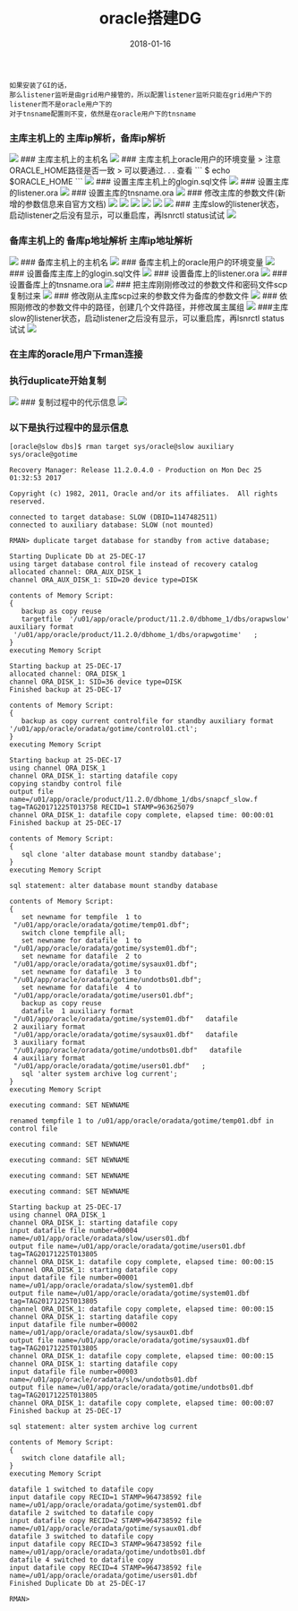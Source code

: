 ﻿---
layout: post
title: "oracle搭建DG"
date: 2018-01-16
tag: oracle
---

```
如果安装了GI的话，
那么listener监听是由grid用户接管的，所以配置listener监听只能在grid用户下的listener而不是oracle用户下的
对于tnsname配置则不变，依然是在oracle用户下的tnsname
```
### 主库主机上的  主库ip解析，备库ip解析
<img src="/images/posts/oracle_dg-2018-01-16/1.png"> 
### 主库主机上的主机名
<img src="/images/posts/oracle_dg-2018-01-16/2.png"> 
### 主库主机上oracle用户的环境变量
> 注意ORACLE_HOME路径是否一致
> 可以要通过. . . 查看
```
$ echo $ORACLE_HOME 
```

<img src="/images/posts/oracle_dg-2018-01-16/3.png"> 
### 设置主库主机上的glogin.sql文件
<img src="/images/posts/oracle_dg-2018-01-16/4.png"> 
### 设置主库的listener.ora
<img src="/images/posts/oracle_dg-2018-01-16/5.png"> 
### 设置主库的tnsname.ora
<img src="/images/posts/oracle_dg-2018-01-16/6.png"> 
### 修改主库的参数文件(新增的参数信息来自官方文档)
<img src="/images/posts/oracle_dg-2018-01-16/41.png"> 
<img src="/images/posts/oracle_dg-2018-01-16/42.png"> 
<img src="/images/posts/oracle_dg-2018-01-16/43.png"> 
<img src="/images/posts/oracle_dg-2018-01-16/44.png">
<img src="/images/posts/oracle_dg-2018-01-16/45.png"> 
<img src="/images/posts/oracle_dg-2018-01-16/7.png">
### 主库slow的listener状态，启动listener之后没有显示，可以重启库，再lsnrctl status试试
<img src="/images/posts/oracle_dg-2018-01-16/8.png"> 

### 备库主机上的   备库p地址解析  主库ip地址解析
<img src="/images/posts/oracle_dg-2018-01-16/11.png"> 
### 备库主机上的主机名
<img src="/images/posts/oracle_dg-2018-01-16/12.png"> 
### 备库主机上的oracle用户的环境变量
<img src="/images/posts/oracle_dg-2018-01-16/13.png"> 
### 设置备库主库上的glogin.sql文件
<img src="/images/posts/oracle_dg-2018-01-16/14.png"> 
### 设置备库上的listener.ora
<img src="/images/posts/oracle_dg-2018-01-16/15.png"> 
### 设置备库上的tnsname.ora
<img src="/images/posts/oracle_dg-2018-01-16/16.png"> 
### 把主库刚刚修改过的参数文件和密码文件scp复制过来
<img src="/images/posts/oracle_dg-2018-01-16/17.png"> 
### 修改刚从主库scp过来的参数文件为备库的参数文件
<img src="/images/posts/oracle_dg-2018-01-16/18.png"> 
### 依照刚修改的参数文件中的路径，创建几个文件路径，并修改属主属组
<img src="/images/posts/oracle_dg-2018-01-16/19.png"> 
###主库slow的listener状态，启动listener之后没有显示，可以重启库，再lsnrctl status试试
<img src="/images/posts/oracle_dg-2018-01-16/20.png">

### 在主库的oracle用户下rman连接
### 执行duplicate开始复制
<img src="/images/posts/oracle_dg-2018-01-16/31.png"> 
### 复制过程中的代示信息
<img src="/images/posts/oracle_dg-2018-01-16/32.png"> 

### 以下是执行过程中的显示信息
```
[oracle@slow dbs]$ rman target sys/oracle@slow auxiliary sys/oracle@gotime

Recovery Manager: Release 11.2.0.4.0 - Production on Mon Dec 25 01:32:53 2017

Copyright (c) 1982, 2011, Oracle and/or its affiliates.  All rights reserved.

connected to target database: SLOW (DBID=1147482511)
connected to auxiliary database: SLOW (not mounted)

RMAN> duplicate target database for standby from active database;

Starting Duplicate Db at 25-DEC-17
using target database control file instead of recovery catalog
allocated channel: ORA_AUX_DISK_1
channel ORA_AUX_DISK_1: SID=20 device type=DISK

contents of Memory Script:
{
   backup as copy reuse
   targetfile  '/u01/app/oracle/product/11.2.0/dbhome_1/dbs/orapwslow' auxiliary format 
 '/u01/app/oracle/product/11.2.0/dbhome_1/dbs/orapwgotime'   ;
}
executing Memory Script

Starting backup at 25-DEC-17
allocated channel: ORA_DISK_1
channel ORA_DISK_1: SID=36 device type=DISK
Finished backup at 25-DEC-17

contents of Memory Script:
{
   backup as copy current controlfile for standby auxiliary format  '/u01/app/oracle/oradata/gotime/control01.ctl';
}
executing Memory Script

Starting backup at 25-DEC-17
using channel ORA_DISK_1
channel ORA_DISK_1: starting datafile copy
copying standby control file
output file name=/u01/app/oracle/product/11.2.0/dbhome_1/dbs/snapcf_slow.f tag=TAG20171225T013758 RECID=1 STAMP=963625079
channel ORA_DISK_1: datafile copy complete, elapsed time: 00:00:01
Finished backup at 25-DEC-17

contents of Memory Script:
{
   sql clone 'alter database mount standby database';
}
executing Memory Script

sql statement: alter database mount standby database

contents of Memory Script:
{
   set newname for tempfile  1 to 
 "/u01/app/oracle/oradata/gotime/temp01.dbf";
   switch clone tempfile all;
   set newname for datafile  1 to 
 "/u01/app/oracle/oradata/gotime/system01.dbf";
   set newname for datafile  2 to 
 "/u01/app/oracle/oradata/gotime/sysaux01.dbf";
   set newname for datafile  3 to 
 "/u01/app/oracle/oradata/gotime/undotbs01.dbf";
   set newname for datafile  4 to 
 "/u01/app/oracle/oradata/gotime/users01.dbf";
   backup as copy reuse
   datafile  1 auxiliary format 
 "/u01/app/oracle/oradata/gotime/system01.dbf"   datafile 
 2 auxiliary format 
 "/u01/app/oracle/oradata/gotime/sysaux01.dbf"   datafile 
 3 auxiliary format 
 "/u01/app/oracle/oradata/gotime/undotbs01.dbf"   datafile 
 4 auxiliary format 
 "/u01/app/oracle/oradata/gotime/users01.dbf"   ;
   sql 'alter system archive log current';
}
executing Memory Script

executing command: SET NEWNAME

renamed tempfile 1 to /u01/app/oracle/oradata/gotime/temp01.dbf in control file

executing command: SET NEWNAME

executing command: SET NEWNAME

executing command: SET NEWNAME

executing command: SET NEWNAME

Starting backup at 25-DEC-17
using channel ORA_DISK_1
channel ORA_DISK_1: starting datafile copy
input datafile file number=00004 name=/u01/app/oracle/oradata/slow/users01.dbf
output file name=/u01/app/oracle/oradata/gotime/users01.dbf tag=TAG20171225T013805
channel ORA_DISK_1: datafile copy complete, elapsed time: 00:00:15
channel ORA_DISK_1: starting datafile copy
input datafile file number=00001 name=/u01/app/oracle/oradata/slow/system01.dbf
output file name=/u01/app/oracle/oradata/gotime/system01.dbf tag=TAG20171225T013805
channel ORA_DISK_1: datafile copy complete, elapsed time: 00:00:15
channel ORA_DISK_1: starting datafile copy
input datafile file number=00002 name=/u01/app/oracle/oradata/slow/sysaux01.dbf
output file name=/u01/app/oracle/oradata/gotime/sysaux01.dbf tag=TAG20171225T013805
channel ORA_DISK_1: datafile copy complete, elapsed time: 00:00:15
channel ORA_DISK_1: starting datafile copy
input datafile file number=00003 name=/u01/app/oracle/oradata/slow/undotbs01.dbf
output file name=/u01/app/oracle/oradata/gotime/undotbs01.dbf tag=TAG20171225T013805
channel ORA_DISK_1: datafile copy complete, elapsed time: 00:00:07
Finished backup at 25-DEC-17

sql statement: alter system archive log current

contents of Memory Script:
{
   switch clone datafile all;
}
executing Memory Script

datafile 1 switched to datafile copy
input datafile copy RECID=1 STAMP=964738592 file name=/u01/app/oracle/oradata/gotime/system01.dbf
datafile 2 switched to datafile copy
input datafile copy RECID=2 STAMP=964738592 file name=/u01/app/oracle/oradata/gotime/sysaux01.dbf
datafile 3 switched to datafile copy
input datafile copy RECID=3 STAMP=964738592 file name=/u01/app/oracle/oradata/gotime/undotbs01.dbf
datafile 4 switched to datafile copy
input datafile copy RECID=4 STAMP=964738592 file name=/u01/app/oracle/oradata/gotime/users01.dbf
Finished Duplicate Db at 25-DEC-17

RMAN> 
```
